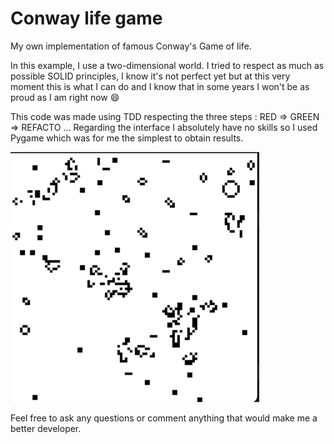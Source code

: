 # Conway life game

My own implementation of famous Conway's Game of life. 

In this example, I use a two-dimensional world. 
I tried to respect as much as possible SOLID principles, I know it's not perfect yet but at this very moment this is what I can do and I know that in some years I won't be as proud as I am right now 😄 

This code was made using TDD respecting the three steps : RED => GREEN => REFACTO ...
Regarding the interface I absolutely have no skills so I used Pygame which was for me the simplest to obtain results.

![img.png](resources/img.png)

Feel free to ask any questions or comment anything that would make me a better developer. 
